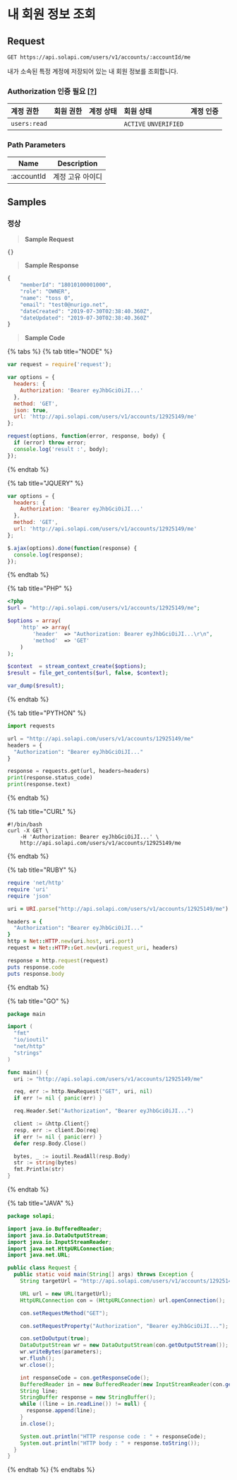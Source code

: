 # 내 회원 정보 조회

## Request

```text
GET https://api.solapi.com/users/v1/accounts/:accountId/me
```

내가 소속된 특정 계정에 저장되어 있는 내 회원 정보를 조회합니다.

### Authorization 인증 필요 [\[?\]](https://docs.solapi.com/authentication/overview)

| 계정 권한 | 회원 권한 | 계정 상태 | 회원 상태 | 계정 인증 |
| :--- | :--- | :--- | :--- | :---: |
| `users:read` |  |  | `ACTIVE` `UNVERIFIED` |  |

### Path Parameters

| Name | Description |
| :---: | :---: |
| :accountId | 계정 고유 아이디 |

## Samples

### 정상

> **Sample Request**

```text
{}
```

> **Sample Response**

```javascript
{
    "memberId": "18010100001000",
    "role": "OWNER",
    "name": "toss 0",
    "email": "test0@nurigo.net",
    "dateCreated": "2019-07-30T02:38:40.360Z",
    "dateUpdated": "2019-07-30T02:38:40.360Z"
}
```

> **Sample Code**

{% tabs %}
{% tab title="NODE" %}
```javascript
var request = require('request');

var options = {
  headers: {
    Authorization: 'Bearer eyJhbGciOiJI...'
  },
  method: 'GET',
  json: true,
  url: 'http://api.solapi.com/users/v1/accounts/12925149/me'
};

request(options, function(error, response, body) {
  if (error) throw error;
  console.log('result :', body);
});
```
{% endtab %}

{% tab title="JQUERY" %}
```javascript
var options = {
  headers: {
    Authorization: 'Bearer eyJhbGciOiJI...'
  },
  method: 'GET',
  url: 'http://api.solapi.com/users/v1/accounts/12925149/me'
};

$.ajax(options).done(function(response) {
  console.log(response);
});
```
{% endtab %}

{% tab title="PHP" %}
```php
<?php
$url = "http://api.solapi.com/users/v1/accounts/12925149/me";

$options = array(
    'http' => array(
        'header'  => "Authorization: Bearer eyJhbGciOiJI...\r\n",
        'method'  => 'GET'
    )
);

$context  = stream_context_create($options);
$result = file_get_contents($url, false, $context);

var_dump($result);
```
{% endtab %}

{% tab title="PYTHON" %}
```python
import requests

url = "http://api.solapi.com/users/v1/accounts/12925149/me"
headers = {
  "Authorization": "Bearer eyJhbGciOiJI..."
}

response = requests.get(url, headers=headers)
print(response.status_code)
print(response.text)
```
{% endtab %}

{% tab title="CURL" %}
```text
#!/bin/bash
curl -X GET \
    -H 'Authorization: Bearer eyJhbGciOiJI...' \
    http://api.solapi.com/users/v1/accounts/12925149/me
```
{% endtab %}

{% tab title="RUBY" %}
```ruby
require 'net/http'
require 'uri'
require 'json'

uri = URI.parse("http://api.solapi.com/users/v1/accounts/12925149/me")

headers = {
  "Authorization": "Bearer eyJhbGciOiJI..."
}
http = Net::HTTP.new(uri.host, uri.port)
request = Net::HTTP::Get.new(uri.request_uri, headers)

response = http.request(request)
puts response.code
puts response.body
```
{% endtab %}

{% tab title="GO" %}
```go
package main

import (
  "fmt"
  "io/ioutil"
  "net/http"
  "strings"
)

func main() {
  uri := "http://api.solapi.com/users/v1/accounts/12925149/me"

  req, err := http.NewRequest("GET", uri, nil)
  if err != nil { panic(err) }

  req.Header.Set("Authorization", "Bearer eyJhbGciOiJI...")

  client := &http.Client{}
  resp, err := client.Do(req)
  if err != nil { panic(err) }
  defer resp.Body.Close()

  bytes, _ := ioutil.ReadAll(resp.Body)
  str := string(bytes)
  fmt.Println(str)
}
```
{% endtab %}

{% tab title="JAVA" %}
```java
package solapi;

import java.io.BufferedReader;
import java.io.DataOutputStream;
import java.io.InputStreamReader;
import java.net.HttpURLConnection;
import java.net.URL;

public class Request {
  public static void main(String[] args) throws Exception {
    String targetUrl = "http://api.solapi.com/users/v1/accounts/12925149/me";

    URL url = new URL(targetUrl);
    HttpURLConnection con = (HttpURLConnection) url.openConnection();

    con.setRequestMethod("GET");

    con.setRequestProperty("Authorization", "Bearer eyJhbGciOiJI...");

    con.setDoOutput(true);
    DataOutputStream wr = new DataOutputStream(con.getOutputStream());
    wr.writeBytes(parameters);
    wr.flush();
    wr.close();

    int responseCode = con.getResponseCode();
    BufferedReader in = new BufferedReader(new InputStreamReader(con.getInputStream()));
    String line;
    StringBuffer response = new StringBuffer();
    while ((line = in.readLine()) != null) {
      response.append(line);
    }
    in.close();

    System.out.println("HTTP response code : " + responseCode);
    System.out.println("HTTP body : " + response.toString());
  }
}
```
{% endtab %}
{% endtabs %}


